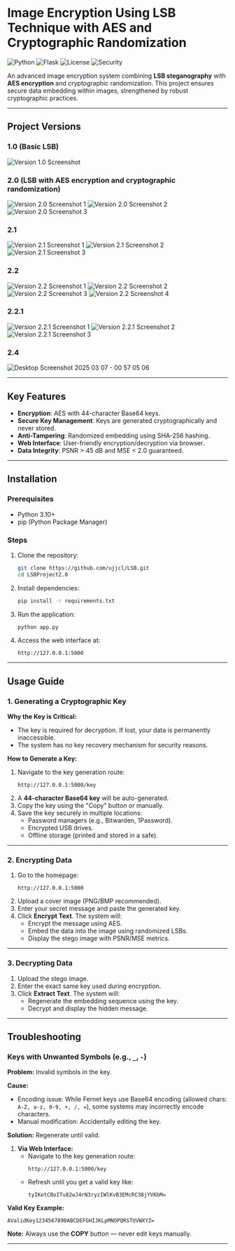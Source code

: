 # Image Encryption Using LSB Technique with AES and Cryptographic Randomization

![Python](https://img.shields.io/badge/Python-3.10%2B-blue)
![Flask](https://img.shields.io/badge/Flask-2.3.2-green)
![License](https://img.shields.io/badge/License-GPLv3-orange)
![Security](https://img.shields.io/badge/Security-Critical-red)

An advanced image encryption system combining **LSB steganography** with **AES encryption** and cryptographic randomization. This project ensures secure data embedding within images, strengthened by robust cryptographic practices.

---

## Project Versions

### **1.0 (Basic LSB)**
![Version 1.0 Screenshot](https://github.com/user-attachments/assets/d0c3fe4a-6435-4cec-8f5b-19330e3e87bc)

### **2.0 (LSB with AES encryption and cryptographic randomization)**
![Version 2.0 Screenshot 1](https://github.com/user-attachments/assets/0151aca7-078c-4b7f-982b-0f290fe9c5b3)
![Version 2.0 Screenshot 2](https://github.com/user-attachments/assets/d57e7010-bca3-4373-b7d3-71a70804a9f6)
![Version 2.0 Screenshot 3](https://github.com/user-attachments/assets/b3e970f8-a6e6-450f-a5d7-fb3964af29cd)

### **2.1**
![Version 2.1 Screenshot 1](https://github.com/user-attachments/assets/79946296-0e78-4e8e-a7ba-14e015599bfa)
![Version 2.1 Screenshot 2](https://github.com/user-attachments/assets/350c216f-ff66-4ca7-8028-5889435219b8)
![Version 2.1 Screenshot 3](https://github.com/user-attachments/assets/b391e985-c14e-42b0-82f3-80bfd8c0a00a)

### **2.2**
![Version 2.2 Screenshot 1](https://github.com/user-attachments/assets/06899bdb-e130-4a81-aad3-0debd8fbca4d)
![Version 2.2 Screenshot 2](https://github.com/user-attachments/assets/fe5a6424-e502-471b-9502-8a8735df2be6)
![Version 2.2 Screenshot 3](https://github.com/user-attachments/assets/a086dd4c-a07c-4ec9-b2c9-902000c36092)
![Version 2.2 Screenshot 4](https://github.com/user-attachments/assets/93ee2654-36aa-4751-85d4-f789120a88f6)

### **2.2.1**
![Version 2.2.1 Screenshot 1](https://github.com/user-attachments/assets/e8d8d18b-44b6-45a6-822c-6040d818fa87)
![Version 2.2.1 Screenshot 2](https://github.com/user-attachments/assets/11a58c4a-330c-401f-9c97-7f0126a8dbc6)
![Version 2.2.1 Screenshot 3](https://github.com/user-attachments/assets/fe8008fa-67db-4da7-a46b-0997fda8389e)


### **2.4**
![Desktop Screenshot 2025 03 07 - 00 57 05 06](https://github.com/user-attachments/assets/9ba6f5d6-761e-4721-bb30-0585a6f0f07b)

---

## Key Features
- **Encryption**: AES with 44-character Base64 keys.
- **Secure Key Management**: Keys are generated cryptographically and never stored.
- **Anti-Tampering**: Randomized embedding using SHA-256 hashing.
- **Web Interface**: User-friendly encryption/decryption via browser.
- **Data Integrity**: PSNR > 45 dB and MSE < 2.0 guaranteed.

---

## Installation

### Prerequisites
- Python 3.10+
- pip (Python Package Manager)

### Steps
1. Clone the repository:
   ```bash
   git clone https://github.com/ujjcl/LSB.git
   cd LSBProject2.0
   ```

2. Install dependencies:
   ```bash
   pip install -r requirements.txt
   ```

3. Run the application:
   ```bash
   python app.py
   ```

4. Access the web interface at:
   ```
   http://127.0.0.1:5000
   ```

---

## Usage Guide

### 1. Generating a Cryptographic Key
**Why the Key is Critical:**
- The key is required for decryption. If lost, your data is permanently inaccessible.
- The system has no key recovery mechanism for security reasons.

**How to Generate a Key:**
1. Navigate to the key generation route:
   ```
   http://127.0.0.1:5000/key
   ```
2. A **44-character Base64 key** will be auto-generated.
3. Copy the key using the "Copy" button or manually.
4. Save the key securely in multiple locations:
   - Password managers (e.g., Bitwarden, 1Password).
   - Encrypted USB drives.
   - Offline storage (printed and stored in a safe).

---

### 2. Encrypting Data
1. Go to the homepage:
   ```
   http://127.0.0.1:5000
   ```
2. Upload a cover image (PNG/BMP recommended).
3. Enter your secret message and paste the generated key.
4. Click **Encrypt Text**. The system will:
   - Encrypt the message using AES.
   - Embed the data into the image using randomized LSBs.
   - Display the stego image with PSNR/MSE metrics.

---

### 3. Decrypting Data
1. Upload the stego image.
2. Enter the exact same key used during encryption.
3. Click **Extract Text**. The system will:
   - Regenerate the embedding sequence using the key.
   - Decrypt and display the hidden message.

---

## Troubleshooting

### Keys with Unwanted Symbols (e.g., `_`, `-`)

**Problem:** Invalid symbols in the key.

**Cause:**
- Encoding issue: While Fernet keys use Base64 encoding (allowed chars: `A-Z, a-z, 0-9, +, /, =`), some systems may incorrectly encode characters.
- Manual modification: Accidentally editing the key.

**Solution:** Regenerate until valid.

1. **Via Web Interface:**
   - Navigate to the key generation route:
     ```
     http://127.0.0.1:5000/key
     ```
   - Refresh until you get a valid key like:
     ```
     tyIKetCBoITu82wJ4rN3ryzIWlKvB3EMcRC38jYVKbM=
     ```

**Valid Key Example:**
```
AValidKey1234567890ABCDEFGHIJKLpMNOPQRSTUVWXYZ=
```

**Note:** Always use the **COPY** button — never edit keys manually.

---



